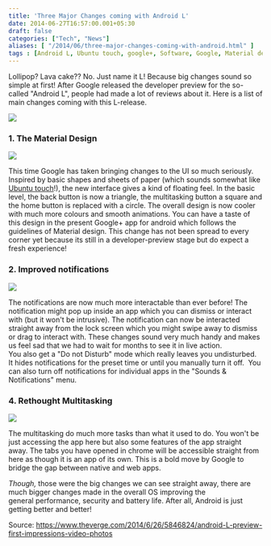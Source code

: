 ```yaml
---
title: 'Three Major Changes coming with Android L'
date: 2014-06-27T16:57:00.001+05:30
draft: false
categories: ["Tech", "News"]
aliases: [ "/2014/06/three-major-changes-coming-with-android.html" ]
tags : [Android L, Ubuntu touch, google+, Software, Google, Material design, performance, Android, Android 5.0, multitasking, Web apps, design, Digital life, Lollipop]
---
```


Lollipop? Lava cake?? No. Just name it L! Because big changes sound so simple at first! After Google released the developer preview for the so-called "Android L", people had made a lot of reviews about it. Here is a list of main changes coming with this L-release.  
  

[![](https://2.bp.blogspot.com/-Hhp8718K-Lc/U61LhfctZ_I/AAAAAAAACW4/FwpjpwCJB1Y/s1600/a.png)](https://2.bp.blogspot.com/-Hhp8718K-Lc/U61LhfctZ_I/AAAAAAAACW4/FwpjpwCJB1Y/s1600/a.png)

### 1\. The Material Design

[![](https://2.bp.blogspot.com/-NfSa0zZj7Ig/U61O7jC6zkI/AAAAAAAACXE/SC3ZCIw_Fnk/s1600/Android-L-Material-Contacts.jpg)](https://2.bp.blogspot.com/-NfSa0zZj7Ig/U61O7jC6zkI/AAAAAAAACXE/SC3ZCIw_Fnk/s1600/Android-L-Material-Contacts.jpg)

  

This time Google has taken bringing changes to the UI so much seriously. Inspired by basic shapes and sheets of paper (which sounds somewhat like [Ubuntu touch](https://technologyinfinite.blogspot.in/2013/03/ubuntu-phone.html)!), the new interface gives a kind of floating feel. In the basic level, the back button is now a triangle, the multitasking button a square and the home button is replaced with a circle. The overall design is now cooler with much more colours and smooth animations. You can have a taste of this design in the present Google+ app for android which follows the guidelines of Material design. This change has not been spread to every corner yet because its still in a developer-preview stage but do expect a fresh experience!

  

### 2\. Improved notifications

[![](https://3.bp.blogspot.com/-BSXOd4MFTYU/U61Qme8UtZI/AAAAAAAACXQ/gMuJvKXOpXY/s1600/notif.jpg)](https://3.bp.blogspot.com/-BSXOd4MFTYU/U61Qme8UtZI/AAAAAAAACXQ/gMuJvKXOpXY/s1600/notif.jpg)

  

The notifications are now much more interactable than ever before! The notification might pop up inside an app which you can dismiss or interact with (but it won't be intrusive). The notification can now be interacted straight away from the lock screen which you might swipe away to dismiss or drag to interact with. These changes sound very much handy and makes us feel sad that we had to wait for months to see it in live action.  
You also get a "Do not Disturb" mode which really leaves you undisturbed. It hides notifications for the preset time or until you manually turn it off.  You can also turn off notifications for individual apps in the "Sounds & Notifications" menu.

### 4\. Rethought Multitasking

[![](https://4.bp.blogspot.com/-1IrDtabiGHY/U61SpoGgJfI/AAAAAAAACXc/s28jUbOTIts/s1600/muulti.jpg)](https://4.bp.blogspot.com/-1IrDtabiGHY/U61SpoGgJfI/AAAAAAAACXc/s28jUbOTIts/s1600/muulti.jpg)

  

The multitasking do much more tasks than what it used to do. You won't be just accessing the app here but also some features of the app straight away. The tabs you have opened in chrome will be accessible straight from here as though it is an app of its own. This is a bold move by Google to bridge the gap between native and web apps.

  

_Though,_ those were the big changes we can see straight away, there are much bigger changes made in the overall OS improving the general performance, security and battery life. After all, Android is just getting better and better!  
  
Source: https://www.theverge.com/2014/6/26/5846824/android-L-preview-first-impressions-video-photos
